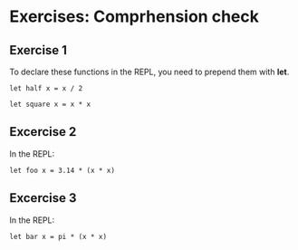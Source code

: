 # Exercises: Comprhension check
## Exercise 1
To declare these functions in the REPL, you need to prepend them with **let**.

`let half x = x / 2`

`let square x = x * x`

## Excercise 2
In the REPL:

`let foo x = 3.14 * (x * x)`

## Excercise 3
In the REPL:

`let bar x = pi * (x * x)`